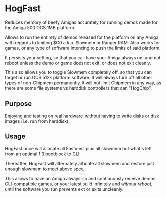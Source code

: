 # HogFast
Reduces memory of beefy Amigas accurately for running demos made for the Amiga 500 OCS 1MB platform.

Allows to run the entirety of demos released for the platform on any Amiga, with regards to limiting $C0 a.k.a. Slowmem or Ranger RAM. Also works for games, or any type of software intending to push the limits of said platform.

It persists your setting, so that you can have your Amiga always on, and not reboot unless the demo or game does not exit, or does not exit cleanly.

This also allows you to toggle Slowmem completely off, so that you can target or run OCS 512k platform software. It will always turn off all other types of non-Chipmem permanently. It will not limit Chipmem in any way, as there are some file systems vs harddisk controllers that can "HogChip".

## Purpose
Enjoying and testing on real hardware, without having to write disks or disk images (i.e. run from harddisk).

## Usage
HogFast once will allocate all Fastmem plus all slowmem but what's left from an optimal 1.3 bootblock to CLI.

Thereafter, HogFast will alternately allocate all slowmem and restore just enough slowmem to meet above spec.

This allows to have an Amiga always-on and continuously receive demos, CLI-compatible games, or your latest build infinitely and *without reboot*, until the software you run prevents exit or exits uncleanly.
